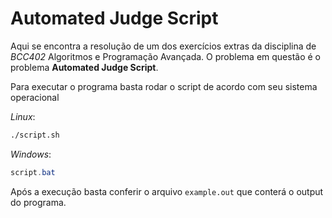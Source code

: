 # **Automated Judge Script**

Aqui se encontra a resolução de um dos exercícios extras da disciplina de *BCC402* Algoritmos e Programação Avançada. O problema em questão é o problema **Automated Judge Script**.

Para executar o programa basta rodar o script de acordo com seu sistema operacional

_Linux_:
```sh
./script.sh
```

_Windows_:
```powershell
script.bat
```

Após a execução basta conferir o arquivo ```example.out``` que conterá o output do programa.